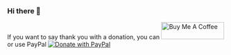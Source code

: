 ### Hi there 👋

If you want to say thank you with a donation, you can
<a href="https://www.buymeacoffee.com/jurajandraY" target="_blank"><img src="https://cdn.buymeacoffee.com/buttons/v2/default-yellow.png" alt="Buy Me A Coffee" style="height: 40px !important;width: 145px !important;" ></a>
 or use PayPal 
 <a href="https://www.paypal.com/donate/?hosted_button_id=LXU6YJM6QT8W6" target="_blank"><img src="https://www.paypalobjects.com/en_US/i/btn/btn_donate_LG.gif" alt="Donate with PayPal"></a>
